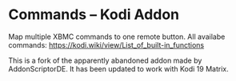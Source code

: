 Commands – Kodi Addon
=========================
Map multiple XBMC commands to one remote button. All availabe commands: https://kodi.wiki/view/List_of_built-in_functions

This is a fork of the apparently abandoned addon made by AddonScriptorDE. It has been updated to work with Kodi 19 Matrix.